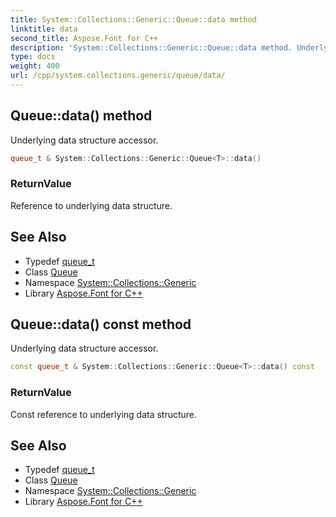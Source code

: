 ```yaml
---
title: System::Collections::Generic::Queue::data method
linktitle: data
second_title: Aspose.Font for C++
description: 'System::Collections::Generic::Queue::data method. Underlying data structure accessor in C++.'
type: docs
weight: 400
url: /cpp/system.collections.generic/queue/data/
---
```

## Queue::data() method


Underlying data structure accessor.

```cpp
queue_t & System::Collections::Generic::Queue<T>::data()
```


### ReturnValue

Reference to underlying data structure.

## See Also

* Typedef [queue_t](../queue_t/)
* Class [Queue](../)
* Namespace [System::Collections::Generic](../../)
* Library [Aspose.Font for C++](../../../)
## Queue::data() const method


Underlying data structure accessor.

```cpp
const queue_t & System::Collections::Generic::Queue<T>::data() const
```


### ReturnValue

Const reference to underlying data structure.

## See Also

* Typedef [queue_t](../queue_t/)
* Class [Queue](../)
* Namespace [System::Collections::Generic](../../)
* Library [Aspose.Font for C++](../../../)
